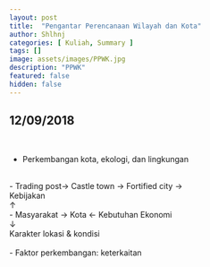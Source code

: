 ```yaml
---
layout: post
title:  "Pengantar Perencanaan Wilayah dan Kota"
author: Shlhnj
categories: [ Kuliah, Summary ]
tags: []
image: assets/images/PPWK.jpg
description: "PPWK"
featured: false
hidden: false
---
```


## 12/09/2018

<br>

- Perkembangan kota, ekologi, dan lingkungan
<br>
- Trading post-> Castle town -> Fortified city ->

<br>
              Kebijakan <br>
                  &#8593; <br>
- Masyarakat &#8594; Kota &#8592; Kebutuhan Ekonomi <br>
                  &#8595; <br>
               Karakter lokasi & kondisi <br>
               <br>
- Faktor perkembangan: keterkaitan


